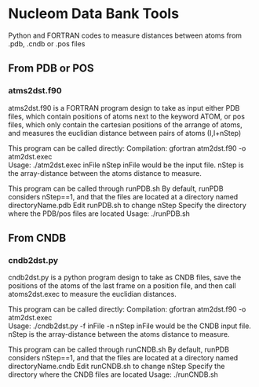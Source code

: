 # Nucleom Data Bank Tools
 Python and FORTRAN codes to measure distances between atoms from .pdb, .cndb
or .pos files


## From PDB or POS
### atms2dst.f90
atms2dst.f90 is a FORTRAN program design to take as input either PDB files,
which contain positions of atoms next to the keyword ATOM, or pos files, which
only contain the cartesian positions of the arrange of atoms, and measures the
euclidian distance between pairs of atoms (I,I+nStep)

This program can be called directly:
Compilation: gfortran atm2dst.f90 -o atm2dst.exec     
Usage: ./atm2dst.exec inFile nStep
        inFile would be the input file.
        nStep is the array-distance between the atoms distance to measure.

This program can be called through runPDB.sh
By default, runPDB considers nStep==1, and that the files are located at a
directory named directoryName.pdb
Edit runPDB.sh to change nStep
Specify the directory where the PDB/pos files are located
Usage: ./runPDB.sh


## From CNDB 
### cndb2dst.py
cndb2dst.py is a python program design to take as CNDB files, save the
positions of the atoms of the last frame on a position file, and then call
atoms2dst.exec to measure the euclidian distances.

This program can be called directly:
Compilation: gfortran atm2dst.f90 -o atm2dst.exec     
Usage: ./cndb2dst.py -f inFile -n nStep
        inFile would be the CNDB input file.
        nStep is the array-distance between the atoms distance to measure.

This program can be called through runCNDB.sh
By default, runPDB considers nStep==1, and that the files are located at a
directory named directoryName.cndb
Edit runCNDB.sh to change nStep
Specify the directory where the CNDB files are located
Usage: ./runCNDB.sh
